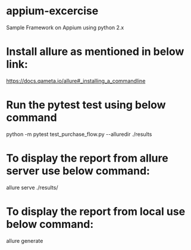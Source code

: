 # appium-excercise
Sample Framework on Appium using python 2.x

# Install allure as mentioned in below link:
https://docs.qameta.io/allure#_installing_a_commandline

# Run the pytest test using below command
python -m pytest test_purchase_flow.py --alluredir ./results

# To display the report from allure server use below command:
allure serve ./results/

# To display the report from local use below command:
allure generate